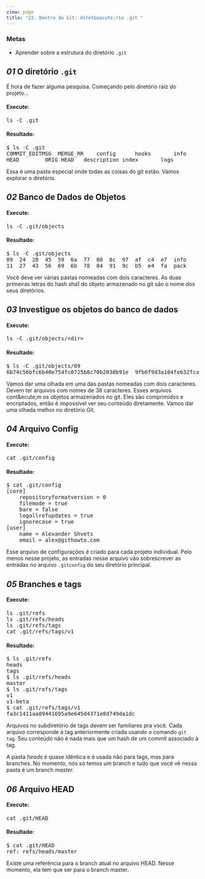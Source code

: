```yaml
---
view: page
title: "22. Dentro do Git: diret&oacute;rio .git "
---
```


<h3>Metas</h3>

<ul><li>Aprender sobre a estrutura do diret&oacute;rio <code>.git</code></li></ul>

<h2><em>01</em> O diret&oacute;rio <code>.git</code></h2>

<p>&Eacute; hora de fazer alguma pesquisa. Come&ccedil;ando pelo diret&oacute;rio ra&iacute;z do projeto...</p>

<h4 class="h4-pre">Execute:</h4>

<pre class="instructions">ls -C .git</pre>

<h4 class="h4-pre">Resultado:</h4>

<pre class="sample">$ ls -C .git
COMMIT_EDITMSG	MERGE_RR	config		hooks		info		objects		rr-cache
HEAD		ORIG_HEAD	description	index		logs		refs</pre>

<p>Essa &eacute; uma pasta especial onde todas as coisas do git est&atilde;o. Vamos explorar o diret&oacute;rio.</p>

<h2><em>02</em> Banco de Dados de Objetos</h2>

<h4 class="h4-pre">Execute:</h4>

<pre class="instructions">ls -C .git/objects</pre>

<h4 class="h4-pre">Resultado:</h4>

<pre class="sample">$ ls -C .git/objects
09	24	28	45	59	6a	77	80	8c	97	af	c4	e7	info
11	27	43	56	69	6b	78	84	91	9c	b5	e4	fa	pack</pre>

<p>Voc&ecirc; deve ver v&aacute;rias pastas nomeadas com dois caracteres. As duas primeiras letras do hash sha1 do objeto armazenado no git s&atilde;o o nome dos seus diret&oacute;rios.</p>

<h2><em>03</em> Investigue os objetos do banco de dados</h2>

<h4 class="h4-pre">Execute:</h4>

<pre class="instructions">ls -C .git/objects/&lt;dir&gt;</pre>

<h4 class="h4-pre">Resultado:</h4>

<pre class="sample">$ ls -C .git/objects/09
6b74c56bfc6b40e754fc0725b8c70b2038b91e	9fb6f9d3a104feb32fcac22354c4d0e8a182c1</pre>

<p>Vamos dar uma olhada em uma das pastas nomeadas com dois caracteres. Devem ter arquivos com nomes de 38 caracteres. Esses arquivos cont&ecute;m os objetos armazenados no git. Eles s&atilde;o comprimidos e encriptados, ent&atilde;o &eacute; imposs&iacute;vel ver seu conte&uacute;do diretamente. Vamos dar uma olhada melhor no diret&oacute;rio Git.</p>

<h2><em>04</em> Arquivo Config</h2>

<h4 class="h4-pre">Execute:</h4>

<pre class="instructions">cat .git/config</pre>

<h4 class="h4-pre">Resultado:</h4>

<pre class="sample">$ cat .git/config
[core]
	repositoryformatversion = 0
	filemode = true
	bare = false
	logallrefupdates = true
	ignorecase = true
[user]
	name = Alexander Shvets
	email = alex@githowto.com</pre>

<p>Esse arquivo de configura&ccedil;&otilde;es &eacute; criado para cada projeto individual. Pelo menos nesse projeto, as entradas nesse arquivo v&atilde;o sobrescrever as entradas no arquivo <code>.gitconfig</code> do seu diret&oacute;rio principal.</p>

<h2><em>05</em> Branches e tags</h2>

<h4 class="h4-pre">Execute:</h4>

<pre class="instructions">ls .git/refs
ls .git/refs/heads
ls .git/refs/tags
cat .git/refs/tags/v1</pre>

<h4 class="h4-pre">Resultado:</h4>

<pre class="sample">$ ls .git/refs
heads
tags
$ ls .git/refs/heads
master
$ ls .git/refs/tags
v1
v1-beta
$ cat .git/refs/tags/v1
fa3c1411aa09441695a9e645d4371e8d749da1dc</pre>

<p>Arquivos no subdiret&oacute;rio de tags devem ser familiares pra voc&ecirc;. Cada arquivo corresponde a tag anteriormente criada usando o comando <code>git tag</code>. Seu conte&uacute;do n&atilde;o &eacute; nada mais que um hash de um commit associado &agrave; tag.</p>

<p>A pasta <em>heads</em> &eacute; quase id&ecirc;ntica e &eacute; usada n&atilde;o para tags, mas para branches. No momento, n&oacute;s s&oacute; temos um branch e tudo que voc&ecirc; v&ecirc; nessa pasta &eacute; um branch <em>master</em>.</p>

<h2><em>06</em> Arquivo HEAD</h2>

<h4 class="h4-pre">Execute:</h4>

<pre class="instructions">cat .git/HEAD</pre>

<h4 class="h4-pre">Resultado:</h4>

<pre class="sample">$ cat .git/HEAD
ref: refs/heads/master</pre>

<p>Existe uma refer&ecirc;ncia para o branch atual no arquivo HEAD. Nesse momento, ela tem que ser para o branch master.</p>
